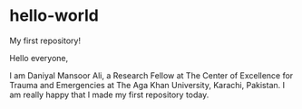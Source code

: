 # hello-world
My first repository!

Hello everyone,

I am Daniyal Mansoor Ali, a Research Fellow at The Center of Excellence for Trauma and Emergencies at The Aga Khan University, Karachi, Pakistan. I am really happy that I made my first repository today.
